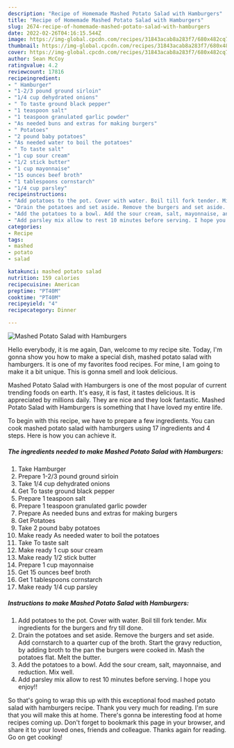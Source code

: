 ```yaml
---
description: "Recipe of Homemade Mashed Potato Salad with Hamburgers"
title: "Recipe of Homemade Mashed Potato Salad with Hamburgers"
slug: 2674-recipe-of-homemade-mashed-potato-salad-with-hamburgers
date: 2022-02-26T04:16:15.544Z
image: https://img-global.cpcdn.com/recipes/31843acab8a283f7/680x482cq70/mashed-potato-salad-with-hamburgers-recipe-main-photo.jpg
thumbnail: https://img-global.cpcdn.com/recipes/31843acab8a283f7/680x482cq70/mashed-potato-salad-with-hamburgers-recipe-main-photo.jpg
cover: https://img-global.cpcdn.com/recipes/31843acab8a283f7/680x482cq70/mashed-potato-salad-with-hamburgers-recipe-main-photo.jpg
author: Sean McCoy
ratingvalue: 4.2
reviewcount: 17816
recipeingredient:
- " Hamburger"
- "1-2/3 pound ground sirloin"
- "1/4 cup dehydrated onions"
- " To taste ground black pepper"
- "1 teaspoon salt"
- "1 teaspoon granulated garlic powder"
- "As needed buns and extras for making burgers"
- " Potatoes"
- "2 pound baby potatoes"
- "As needed water to boil the potatoes"
- " To taste salt"
- "1 cup sour cream"
- "1/2 stick butter"
- "1 cup mayonnaise"
- "15 ounces beef broth"
- "1 tablespoons cornstarch"
- "1/4 cup parsley"
recipeinstructions:
- "Add potatoes to the pot. Cover with water. Boil till fork tender. Mix ingredients for the burgers and fry till done."
- "Drain the potatoes and set aside. Remove the burgers and set aside. Add cornstarch to a quarter cup of the broth. Start the gravy reduction, by adding broth to the pan the burgers were cooked in. Mash the potatoes flat. Melt the butter."
- "Add the potatoes to a bowl. Add the sour cream, salt, mayonnaise, and reduction. Mix well."
- "Add parsley mix allow to rest 10 minutes before serving. I hope you enjoy!!"
categories:
- Recipe
tags:
- mashed
- potato
- salad

katakunci: mashed potato salad 
nutrition: 159 calories
recipecuisine: American
preptime: "PT40M"
cooktime: "PT40M"
recipeyield: "4"
recipecategory: Dinner

---
```



![Mashed Potato Salad with Hamburgers](https://img-global.cpcdn.com/recipes/31843acab8a283f7/680x482cq70/mashed-potato-salad-with-hamburgers-recipe-main-photo.jpg)

Hello everybody, it is me again, Dan, welcome to my recipe site. Today, I'm gonna show you how to make a special dish, mashed potato salad with hamburgers. It is one of my favorites food recipes. For mine, I am going to make it a bit unique. This is gonna smell and look delicious.

Mashed Potato Salad with Hamburgers is one of the most popular of current trending foods on earth. It's easy, it is fast, it tastes delicious. It is appreciated by millions daily. They are nice and they look fantastic. Mashed Potato Salad with Hamburgers is something that I have loved my entire life.




To begin with this recipe, we have to prepare a few ingredients. You can cook mashed potato salad with hamburgers using 17 ingredients and 4 steps. Here is how you can achieve it.

<!--inarticleads1-->

##### The ingredients needed to make Mashed Potato Salad with Hamburgers:

1. Take  Hamburger
1. Prepare 1-2/3 pound ground sirloin
1. Take 1/4 cup dehydrated onions
1. Get  To taste ground black pepper
1. Prepare 1 teaspoon salt
1. Prepare 1 teaspoon granulated garlic powder
1. Prepare As needed buns and extras for making burgers
1. Get  Potatoes
1. Take 2 pound baby potatoes
1. Make ready As needed water to boil the potatoes
1. Take  To taste salt
1. Make ready 1 cup sour cream
1. Make ready 1/2 stick butter
1. Prepare 1 cup mayonnaise
1. Get 15 ounces beef broth
1. Get 1 tablespoons cornstarch
1. Make ready 1/4 cup parsley




<!--inarticleads2-->

##### Instructions to make Mashed Potato Salad with Hamburgers:

1. Add potatoes to the pot. Cover with water. Boil till fork tender. Mix ingredients for the burgers and fry till done.
1. Drain the potatoes and set aside. Remove the burgers and set aside. Add cornstarch to a quarter cup of the broth. Start the gravy reduction, by adding broth to the pan the burgers were cooked in. Mash the potatoes flat. Melt the butter.
1. Add the potatoes to a bowl. Add the sour cream, salt, mayonnaise, and reduction. Mix well.
1. Add parsley mix allow to rest 10 minutes before serving. I hope you enjoy!!




So that's going to wrap this up with this exceptional food mashed potato salad with hamburgers recipe. Thank you very much for reading. I'm sure that you will make this at home. There's gonna be interesting food at home recipes coming up. Don't forget to bookmark this page in your browser, and share it to your loved ones, friends and colleague. Thanks again for reading. Go on get cooking!
